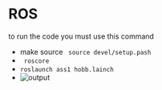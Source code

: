 # ROS
to run the code you must use this command
- make source ` source devel/setup.pash`
- ` roscore`
- `roslaunch ass1 hobb.lainch`
- ![output](https://github.com/Mohamed-Silaya/ROS/assets/58112625/3c515ee8-84a8-4ab5-a99c-9a15b85075b8)

